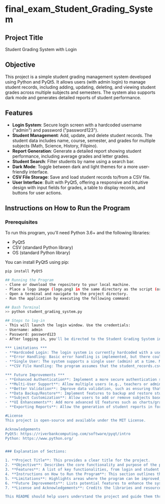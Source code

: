 # final_exam_Student_Grading_System

## Project Title
Student Grading System with Login

## Objective
This project is a simple student grading management system developed using Python and PyQt5. It allows users (with admin login) to manage student records, including adding, updating, deleting, and viewing student grades across multiple subjects and semesters. The system also supports dark mode and generates detailed reports of student performance.

## Features
- **Login System**: Secure login screen with a hardcoded username ("admin") and password ("password123").
- **Student Management**: Add, update, and delete student records. The student data includes name, course, semester, and grades for multiple subjects (Math, Science, History, Filipino).
- **Report Generation**: Generate a detailed report showing student performance, including average grades and letter grades.
- **Student Search**: Filter students by name using a search bar.
- **Dark Mode**: Toggle between dark and light themes for a more user-friendly interface.
- **CSV File Storage**: Save and load student records to/from a CSV file.
- **User Interface**: Built with PyQt5, offering a responsive and intuitive design with input fields for grades, a table to display records, and buttons for user actions.

## Instructions on How to Run the Program

### Prerequisites
To run this program, you'll need Python 3.6+ and the following libraries:
- PyQt5
- CSV (standard Python library)
- OS (standard Python library)

You can install PyQt5 using pip:
```bash
pip install PyQt5

## Running the Program
- Clone or download the repository to your local machine.
- Place a logo image (logo.png) in the same directory as the script (or update the file path in the code).
- Open a terminal and navigate to the project directory.
- Run the application by executing the following command:

## Bash Terminal
>> python student_grading_system.py

## Steps to log-in
- This will launch the login window. Use the credentials:
- Username: admin
- Password: password123
- After logging in, you'll be directed to the Student Grading System interface where you can manage student records.

*** Limitations ***
- **Hardcoded Login: The login system is currently hardcoded with a username and password (admin/password123). A more secure, dynamic authentication system is recommended for real-world use.
- **Error Handling: Basic error handling is implemented, but there could be improvements, such as handling invalid data input more gracefully.
- **Single User: The system supports a single user (admin) at a time. Multiple user support could be added in future versions.
- **CSV File Handling: The program assumes that the student_records.csv file is well-formatted. If the file is corrupted, the system may fail to load or save records properly.

*** Future Improvements ***
- **Enhanced Authentication**: Implement a more secure authentication system, such as using hashed passwords or integrating with a database.
- **Multi-User Support**: Allow multiple users (e.g., teachers or admins) to access the system with different levels of permissions.
- **Better Validation**: Improve data validation, such as ensuring that grades are numeric and fall within a valid range (e.g., 0-100).
- **Data Backup/Restore**: Implement features to backup and restore student records to prevent data loss.
- **Subject Customization**: Allow users to add or remove subjects based on the course requirements.
- **UI Enhancements**: Add more advanced UI features such as charts/graphs to visualize student performance.
- **Exporting Reports**: Allow the generation of student reports in formats such as PDF or Excel.

#License
This project is open-source and available under the MIT License.

Acknowledgements
PyQt5: https://riverbankcomputing.com/software/pyqt/intro
Python: https://www.python.org/


### Explanation of Sections:

1. **Project Title**: This provides a clear title for the project.
2. **Objective**: Describes the core functionality and purpose of the program.
3. **Features**: A list of key functionalities, from login and student management to dark mode and CSV file support.
4. **Instructions on How to Run the Program**: This section outlines the steps required to set up and run the application, including dependencies and setup instructions.
5. **Limitations**: Highlights areas where the program can be improved, such as authentication and error handling.
6. **Future Improvements**: Lists potential features to enhance the system, such as multi-user support and report exporting.
7. **License and Acknowledgements**: Credits the libraries and resources used in the project, and provides a license for open-source distribution.

This README should help users understand the project and guide them through installation and usage. Let me know if you'd like to adjust anything!
